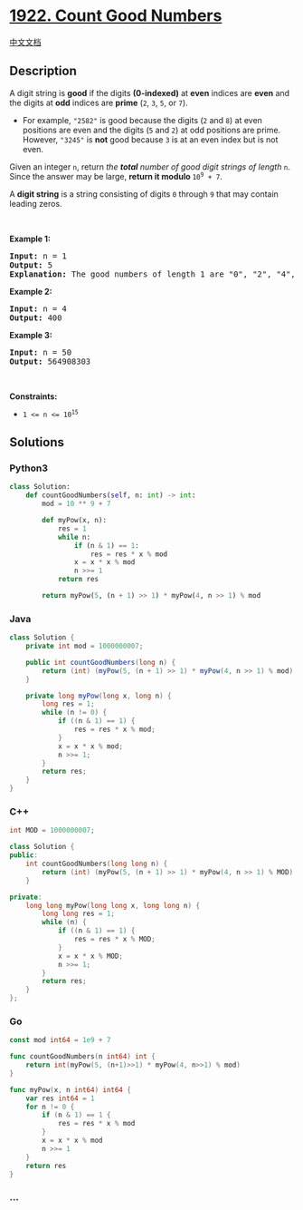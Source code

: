 # [1922. Count Good Numbers](https://leetcode.com/problems/count-good-numbers)

[中文文档](/solution/1900-1999/1922.Count%20Good%20Numbers/README.md)

## Description

<p>A digit string is <strong>good</strong> if the digits <strong>(0-indexed)</strong> at <strong>even</strong> indices are <strong>even</strong> and the digits at <strong>odd</strong> indices are <strong>prime</strong> (<code>2</code>, <code>3</code>, <code>5</code>, or <code>7</code>).</p>

<ul>
	<li>For example, <code>&quot;2582&quot;</code> is good because the digits (<code>2</code> and <code>8</code>) at even positions are even and the digits (<code>5</code> and <code>2</code>) at odd positions are prime. However, <code>&quot;3245&quot;</code> is <strong>not</strong> good because <code>3</code> is at an even index but is not even.</li>
</ul>

<p>Given an integer <code>n</code>, return <em>the <strong>total</strong> number of good digit strings of length </em><code>n</code>. Since the answer may be large, <strong>return it modulo </strong><code>10<sup>9</sup> + 7</code>.</p>

<p>A <strong>digit string</strong> is a string consisting of digits <code>0</code> through <code>9</code> that may contain leading zeros.</p>

<p>&nbsp;</p>
<p><strong>Example 1:</strong></p>

<pre>
<strong>Input:</strong> n = 1
<strong>Output:</strong> 5
<strong>Explanation:</strong> The good numbers of length 1 are &quot;0&quot;, &quot;2&quot;, &quot;4&quot;, &quot;6&quot;, &quot;8&quot;.
</pre>

<p><strong>Example 2:</strong></p>

<pre>
<strong>Input:</strong> n = 4
<strong>Output:</strong> 400
</pre>

<p><strong>Example 3:</strong></p>

<pre>
<strong>Input:</strong> n = 50
<strong>Output:</strong> 564908303
</pre>

<p>&nbsp;</p>
<p><strong>Constraints:</strong></p>

<ul>
	<li><code>1 &lt;= n &lt;= 10<sup>15</sup></code></li>
</ul>


## Solutions

<!-- tabs:start -->

### **Python3**

```python
class Solution:
    def countGoodNumbers(self, n: int) -> int:
        mod = 10 ** 9 + 7

        def myPow(x, n):
            res = 1
            while n:
                if (n & 1) == 1:
                    res = res * x % mod
                x = x * x % mod
                n >>= 1
            return res

        return myPow(5, (n + 1) >> 1) * myPow(4, n >> 1) % mod
```

### **Java**

```java
class Solution {
    private int mod = 1000000007;

    public int countGoodNumbers(long n) {
        return (int) (myPow(5, (n + 1) >> 1) * myPow(4, n >> 1) % mod);
    }

    private long myPow(long x, long n) {
        long res = 1;
        while (n != 0) {
            if ((n & 1) == 1) {
                res = res * x % mod;
            }
            x = x * x % mod;
            n >>= 1;
        }
        return res;
    }
}
```

### **C++**

```cpp
int MOD = 1000000007;

class Solution {
public:
    int countGoodNumbers(long long n) {
        return (int) (myPow(5, (n + 1) >> 1) * myPow(4, n >> 1) % MOD);
    }

private:
    long long myPow(long long x, long long n) {
        long long res = 1;
        while (n) {
            if ((n & 1) == 1) {
                res = res * x % MOD;
            }
            x = x * x % MOD;
            n >>= 1;
        }
        return res;
    }
};
```

### **Go**

```go
const mod int64 = 1e9 + 7

func countGoodNumbers(n int64) int {
	return int(myPow(5, (n+1)>>1) * myPow(4, n>>1) % mod)
}

func myPow(x, n int64) int64 {
	var res int64 = 1
	for n != 0 {
		if (n & 1) == 1 {
			res = res * x % mod
		}
		x = x * x % mod
		n >>= 1
	}
	return res
}
```

### **...**

```

```

<!-- tabs:end -->
